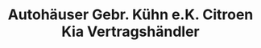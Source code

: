 ---
title: "Autohäuser Gebr. Kühn e.K. Citroen Kia Vertragshändler"
url: /arnstadt/autohaeuser-gebr-kuehn-e-k-citroen-kia-vertragshaendler/
shop: Autohaus
---
